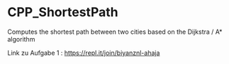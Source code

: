 # CPP_ShortestPath
Computes the shortest path between two cities based on the Dijkstra / A* algorithm

Link zu Aufgabe 1 : https://repl.it/join/biyanznl-ahaja
